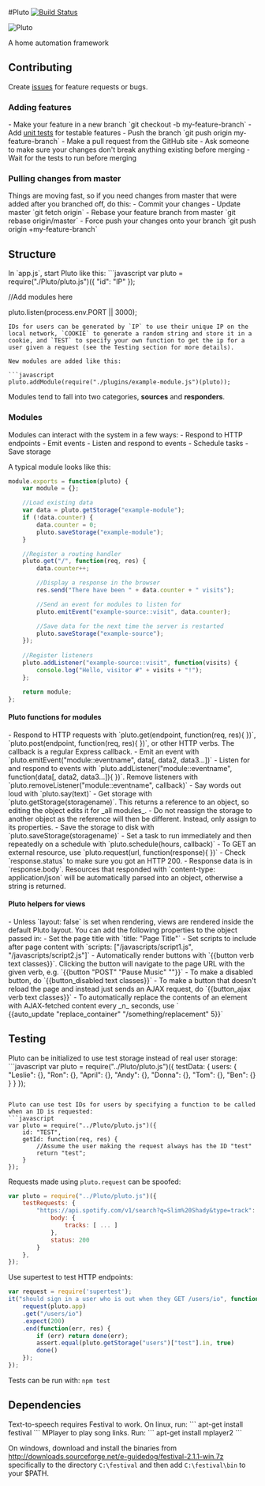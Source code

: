 #Pluto [![Build Status](https://travis-ci.org/davepagurek/Pluto.svg?branch=master)](https://travis-ci.org/pahgawk/Pluto)

![Pluto](https://raw.githubusercontent.com/pahgawk/Pluto/a826a991dda8d84eaa80be1155b0f0f6b685e851/public/images/pluto-small.png)

A home automation framework

<h2>Contributing</h2>
Create <a href="https://github.com/pahgawk/Pluto/issues">issues</a> for feature requests or bugs.

<h3>Adding features</h3>
- Make your feature in a new branch `git checkout -b my-feature-branch`
- Add <a href="#testing">unit tests</a> for testable features
- Push the branch `git push origin my-feature-branch`
- Make a pull request from the GitHub site
- Ask someone to make sure your changes don't break anything existing before merging
- Wait for the tests to run before merging

<h3>Pulling changes from master</h3>
Things are moving fast, so if you need changes from master that were added after you branched off, do this:
- Commit your changes
- Update master `git fetch origin`
- Rebase your feature branch from master `git rebase origin/master`
- Force push your changes onto your branch `git push origin +my-feature-branch`

<h2>Structure</h2>
In `app.js`, start Pluto like this:
```javascript
var pluto = require("./Pluto/pluto.js")({
    "id": "IP"
});

//Add modules here

pluto.listen(process.env.PORT || 3000);
```
IDs for users can be generated by `IP` to use their unique IP on the local network, `COOKIE` to generate a random string and store it in a cookie, and `TEST` to specify your own function to get the ip for a user given a request (see the Testing section for more details).

New modules are added like this:

```javascript
pluto.addModule(require("./plugins/example-module.js")(pluto));
```

Modules tend to fall into two categories, <strong>sources</strong> and <strong>responders</strong>.

<h3>Modules</h3>
Modules can interact with the system in a few ways:
- Respond to HTTP endpoints
- Emit events
- Listen and respond to events
- Schedule tasks
- Save storage

A typical module looks like this:
```javascript
module.exports = function(pluto) {
    var module = {};

    //Load existing data
    var data = pluto.getStorage("example-module");
    if (!data.counter) {
        data.counter = 0;
        pluto.saveStorage("example-module");
    }

    //Register a routing handler
    pluto.get("/", function(req, res) {
        data.counter++;

        //Display a response in the browser
        res.send("There have been " + data.counter + " visits");

        //Send an event for modules to listen for
        pluto.emitEvent("example-source::visit", data.counter);

        //Save data for the next time the server is restarted
        pluto.saveStorage("example-source");
    });
    
    //Register listeners
    pluto.addListener("example-source::visit", function(visits) {
        console.log("Hello, visitor #" + visits + "!");
    };

    return module;
};
```

<h4>Pluto functions for modules</h4>
- Respond to HTTP requests with `pluto.get(endpoint, function(req, res){ })`, `pluto.post(endpoint, function(req, res){ })`, or other HTTP verbs. The callback is a regular Express callback.
- Emit an event with `pluto.emitEvent("module::eventname", data[, data2, data3...])`
- Listen for and respond to events with `pluto.addListener("module::eventname", function(data[, data2, data3...]){ })`. Remove listeners with `pluto.removeListener("module::eventname", callback)`
- Say words out loud with `pluto.say(text)`
- Get storage with `pluto.getStorage(storagename)`. This returns a reference to an object, so editing the object edits it for _all modules_.
  - Do not reassign the storage to another object as the reference will then be different. Instead, only assign to its properties.
  - Save the storage to disk with `pluto.saveStorage(storagename)`
- Set a task to run immediately and then repeatedly on a schedule with `pluto.schedule(hours, callback)`
- To GET an external resource, use `pluto.request(url, function(response){ })`
  - Check `response.status` to make sure you got an HTTP 200.
  - Response data is in `response.body`. Resources that responded with `content-type: application/json` will be automatically parsed into an object, otherwise a string is returned.

<h4>Pluto helpers for views</h4>
- Unless `layout: false` is set when rendering, views are rendered inside the default Pluto layout. You can add the following properties to the object passed in:
  - Set the page title with `title: "Page Title"`
  - Set scripts to include after page content with `scripts: ["/javascripts/script1.js", "/javascripts/script2.js"]`
- Automatically render buttons with `{{button verb text classes}}`. Clicking the button will navigate to the page URL with the given verb, e.g. `{{button "POST" "Pause Music" ""}}`
- To make a disabled button, do `{{button_disabled text classes}}`
- To make a button that doesn't reload the page and instead just sends an AJAX request, do `{{button_ajax verb text classes}}`
- To automatically replace the contents of an element with AJAX-fetched content every _n_ seconds, use `<div id="replace_container"></div> {{auto_update "replace_container" "/something/replacement" 5}}`

<h2>Testing</h2>
Pluto can be initialized to use test storage instead of real user storage:
```javascript
var pluto = require("../Pluto/pluto.js")({
    testData: {
        users: {
            "Leslie": {},
            "Ron": {},
            "April": {},
            "Andy": {},
            "Donna": {},
            "Tom": {},
            "Ben": {}
        }
    }
});

```

Pluto can use test IDs for users by specifying a function to be called when an ID is requested:
```javascript
var pluto = require("../Pluto/pluto.js")({
    id: "TEST",
    getId: function(req, res) {
        //Assume the user making the request always has the ID "test"
        return "test";
    }
});
```

Requests made using `pluto.request` can be spoofed:
```javascript
var pluto = require("../Pluto/pluto.js")({
    testRequests: {
        "https://api.spotify.com/v1/search?q=Slim%20Shady&type=track": {
            body: {
                tracks: [ ... ]
            },
            status: 200
        }
    },
});
```

Use supertest to test HTTP endpoints:
```javascript
var request = require('supertest');
it("should sign in a user who is out when they GET /users/io", function(done) {
    request(pluto.app)
    .get("/users/io")
    .expect(200)
    .end(function(err, res) {
        if (err) return done(err);
        assert.equal(pluto.getStorage("users")["test"].in, true)
        done()
    });
});
```


Tests can be run with: `npm test`


<h2>Dependencies</h2>
Text-to-speech requires Festival to work. On linux, run:
```
apt-get install festival
```
MPlayer to play song links. Run:
```
apt-get install mplayer2
```

On windows, download and install the binaries from http://downloads.sourceforge.net/e-guidedog/festival-2.1.1-win.7z specifically to the directory `C:\festival` and then add `C:\festival\bin` to your $PATH.
